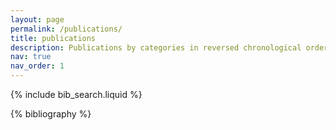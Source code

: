 ```yaml
---
layout: page
permalink: /publications/
title: publications
description: Publications by categories in reversed chronological order. Asterisks (*) denote equal contributions.
nav: true
nav_order: 1
---
```


<!-- _pages/publications.md -->

<!-- Bibsearch Feature -->

{% include bib_search.liquid %}

{% bibliography %}

